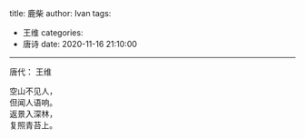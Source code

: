 title: 鹿柴
author: Ivan
tags:
  - 王维
categories:
  - 唐诗
date: 2020-11-16 21:10:00
---
唐代： 王维

空山不见人，  
但闻人语响。  
返景入深林，  
复照青苔上。